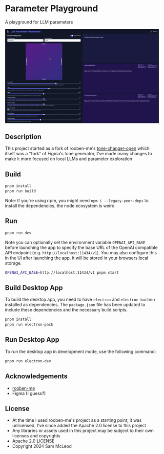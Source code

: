 # Parameter Playground

A playground for LLM parameters

![screenshot](screenshot.webp)

## Description

This project started as a fork of rooben-me's [tone-changer-open](https://github.com/rooben-me/tone-changer-open) which itself was a "fork" of Figma's tone generator, I've made many changes to make it more focused on local LLMs and parameter exploration

## Build

```bash
pnpm install
pnpm run build
```

Note: If you're using npm, you might need `npm i --legacy-peer-deps` to install the dependencies, the node ecosystem is weird.

## Run

```bash
pnpm run dev
```

Note you can optionally set the environment variable `OPENAI_API_BASE` before launching the app to specify the base URL of the OpenAI compatible API endpoint (e.g. `http://localhost:11434/v1`). You may also configure this in the UI after launching the app, it will be stored in your browsers local storage.

```bash
OPENAI_API_BASE=http://localhost:11434/v1 pnpm start
```

## Build Desktop App

To build the desktop app, you need to have `electron` and `electron-builder` installed as dependencies. The `package.json` file has been updated to include these dependencies and the necessary build scripts.

```bash
pnpm install
pnpm run electron-pack
```

## Run Desktop App

To run the desktop app in development mode, use the following command:

```bash
pnpm run electron-dev
```

## Acknowledgements

- [rooben-me](https://github.com/rooben-me/tone-changer-open)
- Figma (I guess?)

## License

- At the time I used rooben-me's project as a starting point, it was unlicensed, I've since added the Apache 2.0 license to this project
- Any libraries or assets used in this project may be subject to their own licenses and copyrights
- Apache 2.0 [LICENSE](LICENSE)
- Copyright 2024 Sam McLeod
